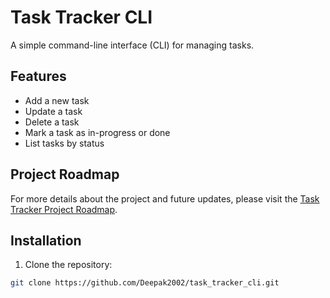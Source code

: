 # Task Tracker CLI

A simple command-line interface (CLI) for managing tasks.

## Features

- Add a new task
- Update a task
- Delete a task
- Mark a task as in-progress or done
- List tasks by status

## Project Roadmap

For more details about the project and future updates, please visit the [Task Tracker Project Roadmap](https://roadmap.sh/projects/task-tracker).


## Installation

1. Clone the repository:

```bash
git clone https://github.com/Deepak2002/task_tracker_cli.git


